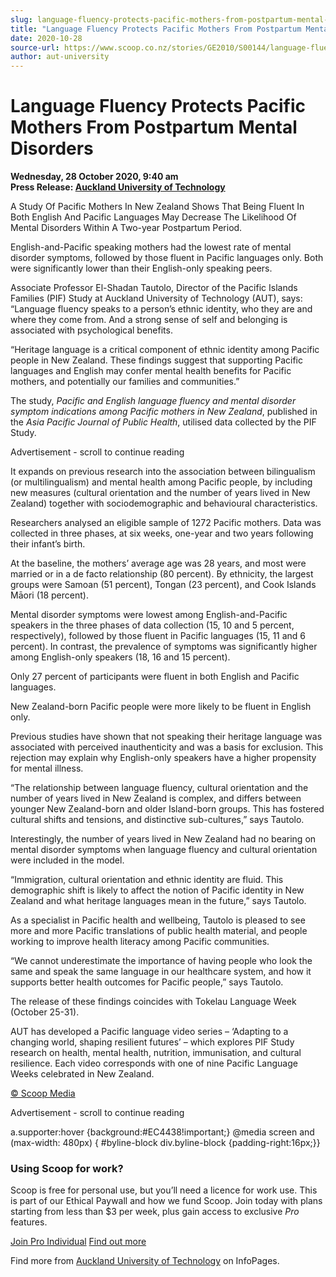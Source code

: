 ```yaml
---
slug: language-fluency-protects-pacific-mothers-from-postpartum-mental-disorders
title: "Language Fluency Protects Pacific Mothers From Postpartum Mental Disorders"
date: 2020-10-28
source-url: https://www.scoop.co.nz/stories/GE2010/S00144/language-fluency-protects-pacific-mothers-from-postpartum-mental-disorders.htm
author: aut-university
---
```

Language Fluency Protects Pacific Mothers From Postpartum Mental Disorders
==========================================================================

**Wednesday, 28 October 2020, 9:40 am**  
**Press Release: [Auckland University of Technology](https://info.scoop.co.nz/Auckland_University_of_Technology)**

A Study Of Pacific Mothers In New Zealand Shows That Being Fluent In Both English And Pacific Languages May Decrease The Likelihood Of Mental Disorders Within A Two-year Postpartum Period.

English-and-Pacific speaking mothers had the lowest rate of mental disorder symptoms, followed by those fluent in Pacific languages only. Both were significantly lower than their English-only speaking peers.

Associate Professor El-Shadan Tautolo, Director of the Pacific Islands Families (PIF) Study at Auckland University of Technology (AUT), says: “Language fluency speaks to a person’s ethnic identity, who they are and where they come from. And a strong sense of self and belonging is associated with psychological benefits.

“Heritage language is a critical component of ethnic identity among Pacific people in New Zealand. These findings suggest that supporting Pacific languages and English may confer mental health benefits for Pacific mothers, and potentially our families and communities.”

The study, _Pacific and English language fluency and mental disorder symptom indications among Pacific mothers in New Zealand_, published in the _Asia Pacific Journal of Public Health_, utilised data collected by the PIF Study.

Advertisement - scroll to continue reading





It expands on previous research into the association between bilingualism (or multilingualism) and mental health among Pacific people, by including new measures (cultural orientation and the number of years lived in New Zealand) together with sociodemographic and behavioural characteristics.

Researchers analysed an eligible sample of 1272 Pacific mothers. Data was collected in three phases, at six weeks, one-year and two years following their infant’s birth.

At the baseline, the mothers’ average age was 28 years, and most were married or in a de facto relationship (80 percent). By ethnicity, the largest groups were Samoan (51 percent), Tongan (23 percent), and Cook Islands Māori (18 percent).

Mental disorder symptoms were lowest among English-and-Pacific speakers in the three phases of data collection (15, 10 and 5 percent, respectively), followed by those fluent in Pacific languages (15, 11 and 6 percent). In contrast, the prevalence of symptoms was significantly higher among English-only speakers (18, 16 and 15 percent).

Only 27 percent of participants were fluent in both English and Pacific languages.

New Zealand-born Pacific people were more likely to be fluent in English only.

Previous studies have shown that not speaking their heritage language was associated with perceived inauthenticity and was a basis for exclusion. This rejection may explain why English-only speakers have a higher propensity for mental illness.

“The relationship between language fluency, cultural orientation and the number of years lived in New Zealand is complex, and differs between younger New Zealand-born and older Island-born groups. This has fostered cultural shifts and tensions, and distinctive sub-cultures,” says Tautolo.

Interestingly, the number of years lived in New Zealand had no bearing on mental disorder symptoms when language fluency and cultural orientation were included in the model.

“Immigration, cultural orientation and ethnic identity are fluid. This demographic shift is likely to affect the notion of Pacific identity in New Zealand and what heritage languages mean in the future,” says Tautolo.

As a specialist in Pacific health and wellbeing, Tautolo is pleased to see more and more Pacific translations of public health material, and people working to improve health literacy among Pacific communities.

“We cannot underestimate the importance of having people who look the same and speak the same language in our healthcare system, and how it supports better health outcomes for Pacific people,” says Tautolo.

The release of these findings coincides with Tokelau Language Week (October 25-31).

AUT has developed a Pacific language video series – ‘Adapting to a changing world, shaping resilient futures’ – which explores PIF Study research on health, mental health, nutrition, immunisation, and cultural resilience. Each video corresponds with one of nine Pacific Language Weeks celebrated in New Zealand.

[© Scoop Media](http://www.scoop.co.nz/about/terms.html)  

Advertisement - scroll to continue reading



a.supporter:hover {background:#EC4438!important;} @media screen and (max-width: 480px) { #byline-block div.byline-block {padding-right:16px;}}

### Using Scoop for work?

Scoop is free for personal use, but you’ll need a licence for work use. This is part of our Ethical Paywall and how we fund Scoop. Join today with plans starting from less than $3 per week, plus gain access to exclusive _Pro_ features.  
  
[Join Pro Individual](https://pro.scoop.co.nz/Individual/?from=ProIn24) [Find out more](https://pro.scoop.co.nz/using-scoop-for-work/?from=ProIn24)

Find more from [Auckland University of Technology](https://info.scoop.co.nz/Auckland_University_of_Technology) on InfoPages.